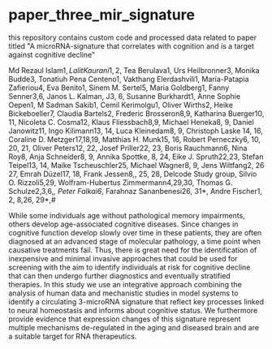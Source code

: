 # paper_three_mir_signature
this repository contains custom code and processed data related to paper titled "A microRNA-signature that correlates with cognition and is a target against cognitive decline"

Md Rezaul Islam1$, Lalit Kaurani1,2$, Tea Berulava1, Urs Heilbronner3, Monika Budde3, Tonatiuh Pena Centeno1,  Vakthang Elerdashvili1, Maria-Patapia Zafieriou4, Eva Benito1, Sinem M. Sertel5, Maria Goldberg1, Fanny Senner3,6, Janos L. Kalman, J3, 6, Susanne Burkhardt1, Anne Sophie Oepen1, M Sadman Sakib1, Cemil Kerimolgu1, Oliver Wirths2, Heike Bickeboeller7, Claudia Bartels2, Frederic Brosseron8,9, Katharina Buerger10, 11, Nicoleta C. Cosma12, Klaus Fliessbach8,9, Michael Heneka8, 9, Daniel Janowitz11, Ingo Kilimann13, 14, Luca Kleinedam8, 9, Christoph Laske 14, 16, Coraline D. Metzger17,18,19, Matthias H. Munk15, 16, Robert Perneczky6, 10, 20, 21, Oliver Peters12, 22, Josef Priller22, 23, Boris Rauchmann6, Nina Roy8, Anja Schneider8, 9, Annika Spottke, 8, 24, Eike J. Spruth22,23, Stefan Teipel13, 14, Maike Tscheuschler25, Michael Wagner8, 9, Jens Wiltfang2, 26 27, Emrah Düzel17, 18, Frank Jessen8,, 25, 28, Delcode Study group, Silvio O. Rizzoli5,29, Wolfram-Hubertus Zimmermann4,29,30, Thomas G. Schulze2,3,6,*, Peter Falkai6*, Farahnaz Sananbenesi26, 31*, Andre Fischer1, 2, 8,26, 29*,# 


While some individuals age without pathological memory impairments, others develop age-associated cognitive diseases. Since changes in cognitive function develop slowly over time in these patients, they are often diagnosed at an advanced stage of molecular pathology, a time point when causative treatments fail. Thus, there is great need for the identification of inexpensive and minimal invasive approaches that could be used for screening with the aim to identify individuals at risk for cognitive decline that can then undergo further diagnostics and eventually stratified therapies. In this study we use an integrative approach combining the analysis of human data and mechanistic studies in model systems to identify a circulating 3-microRNA signature that reflect key processes linked to neural homeostasis and informs about cognitive status. We furthermore provide evidence that expression changes of this signature represent multiple mechanisms de-regulated in the aging and diseased brain and are a suitable target for RNA therapeutics. 

